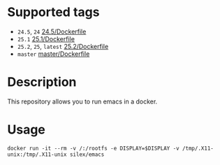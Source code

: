 # Supported tags

- `24.5`, `24` [24.5/Dockerfile](https://github.com/silex/docker-emacs/blob/master/24.5/Dockerfile)
- `25.1` [25.1/Dockerfile](https://github.com/silex/docker-emacs/blob/master/25.1/Dockerfile)
- `25.2`, `25`, `latest` [25.2/Dockerfile](https://github.com/silex/docker-emacs/blob/master/25.2/Dockerfile)
- `master` [master/Dockerfile](https://github.com/silex/docker-emacs/blob/master/master/Dockerfile)

# Description

This repository allows you to run emacs in a docker.

# Usage

``` shell
docker run -it --rm -v /:/rootfs -e DISPLAY=$DISPLAY -v /tmp/.X11-unix:/tmp/.X11-unix silex/emacs
```
